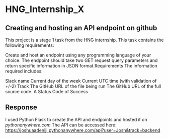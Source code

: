 # HNG_Internship_X
## Creating and hosting an API endpoint on github

This project is a stage 1 task from the HNG internship. This task contains the following requirements:

Create and host an endpoint using any programming language of your choice.
The endpoint should take two GET request query parameters and return specific information in JSON format.Requirements
The information required includes:

Slack name
Current day of the week
Current UTC time (with validation of +/-2)
Track
The GitHub URL of the file being run
The GitHub URL of the full source code.
A Status Code of Success

## Response
I used Python Flask to create the API and endpoints and hosted it on _pythonanywhere.com_
The API can be accessed here: https://joshuaadeniji.pythonanywhere.com/api?user=Josh&track=backend
